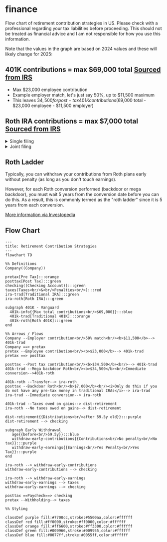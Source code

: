 # finance
Flow chart of retirement contribution strategies in US.
Please check with a professional regarding your tax liabilities before proceeding. This should not be treated as financial advice and I am not responsible for how you use this information.

Note that the values in the graph are based on 2024 values and these will likely change for 2025:

## 401K contributions = max $69,000 total [Sourced from IRS](https://www.irs.gov/retirement-plans/plan-participant-employee/retirement-topics-401k-and-profit-sharing-plan-contribution-limits)
   - Max $23,000 employee contribution
   - Example employer match, let's just say 50%, up to $11,500 maximum
   - This leaves $34,500 for post-tax 401K contributions ($69,000 total - $23,000 employee - $11,500 employer)

## Roth IRA contributions = max $7,000 total [Sourced from IRS](https://www.irs.gov/retirement-plans/plan-participant-employee/retirement-topics-ira-contribution-limits#:~:text=Note%3A%20For%20other%20retirement%20plans,taxable%20compensation%20for%20the%20year)
<details>
   <summary>Single filing</summary>
   
| Filing Status   | AGI Range                    | Contribution Status                              |
|-----------------|------------------------------|--------------------------------------------------|
| Single          | < $146,000                   | Direct contributions allowed up to limit         |
| Single          | >= $146,000 and < $161,000   | Reduced amount                                   |
| Single          | >= $161,000                  | No direct contributions, so do the backdoor Roth |
</details>
<details>
   <summary>Joint filing</summary>
   
| Filing Status   | AGI Range                    | Contribution Status                              |
|-----------------|------------------------------|--------------------------------------------------|
| Joint           | < $228,000                   | Direct contributions allowed up to limit         |
| Joint           | >= $228,000 and < $240,000   | Reduced amount                                   |
| Joint           | >= $240,000                  | No direct contributions, so do the backdoor Roth |
</details>

## Roth Ladder
Typically, you can withdraw your contributions from Roth plans early without penalty (as long as you don't touch earnings).

However, for each Roth conversion performed (backdoor or mega backdoor), you must wait 5 years from the conversion date before you can do this. As a result, this is commonly termed as the "roth ladder" since it is 5 years from each conversion.

[More information via Investopedia](https://www.investopedia.com/how-roth-conversion-ladder-works-5214808)

## Flow Chart
```mermaid
---
title: Retirement Contribution Strategies
---
flowchart TD

%% Definitions
Company((Company))

pretax[Pre Tax]:::orange
posttax[Post Tax]:::green
checking((Checking Account)):::green
taxes(Taxes<br/>&<br/>Penalties<br/>):::red
ira-trad[Traditional IRA]:::green
ira-roth[Roth IRA]:::green

subgraph 401K - Vanguard
  401k-info{{Max total contributions<br/>$69,000}}:::blue
  401k-trad[Traditional 401K]:::orange
  401k-roth[Roth 401K]:::green
end

%% Arrows / Flows
Company --Employer contribution<br/>50% match<br/><b>$11,500</b>--> 401k-trad
Company ==> pretax
pretax --Employee contribution<br/><b>$23,000</b>--> 401k-trad
pretax ==> posttax

posttax --Post tax contribution<br/><b>$34,500</b><br/>--> 401k-trad
401k-trad --Mega backdoor Roth<br/><b>$34,500</b><br/>Immediate conversion-->401k-roth

401k-roth --Transfer--> ira-roth
posttax --Backdoor Roth<br/><b>$7,000</b><br/><i>Only do this if you do not have any pre-tax money in traditional IRAs</i>--> ira-trad 
ira-trad --Immediate conversion--> ira-roth

401k-trad --Taxes owed on gains--> dist-retirement
ira-roth --No taxes owed on gains--> dist-retirement

dist-retirement{{Distributions<br/>after 59.5y old}}:::purple
dist-retirement --> checking

subgraph Early Withdrawal
   age{{before<br/>59.5y}}:::blue
   withdraw-early-contributions{{Contributions<br/>No penalty<br/>No tax}}:::purple
   withdraw-early-earnings{{Earnings<br/>Yes Penalty<br/>Yes Tax}}:::purple
end

ira-roth --> withdraw-early-contributions
withdraw-early-contributions --> checking

ira-roth --> withdraw-early-earnings
withdraw-early-earnings --> taxes
withdraw-early-earnings --> checking

posttax ==Paycheck==> checking
pretax --Withholding--> taxes

%% Styling

classDef purple fill:#7700cc,stroke:#5500aa,color:#ffffff
classDef red fill:#ff0000,stroke:#ff0000,color:#ffffff
classDef orange fill:#ff6600,stroke:#ff3300,color:#ffffff
classDef green fill:#009966,stroke:#009955,color:#ffffff
classDef blue fill:#0077ff,stroke:#0055ff,color:#ffffff
```
